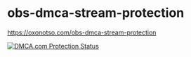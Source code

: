 # obs-dmca-stream-protection
https://oxonotso.com/obs-dmca-stream-protection

<a href="//www.dmca.com/Protection/Status.aspx?ID=ff7c043b-f6f5-4724-8c30-94f09e56ced3&refurl=https://github.com/oxonotso/obs-dmca-stream-protection" title="DMCA.com Protection Status" class="dmca-badge"> <img src ="https://images.dmca.com/Badges/DMCA_badge_grn_100w.png?ID=ff7c043b-f6f5-4724-8c30-94f09e56ced3"  alt="DMCA.com Protection Status" /></a>
